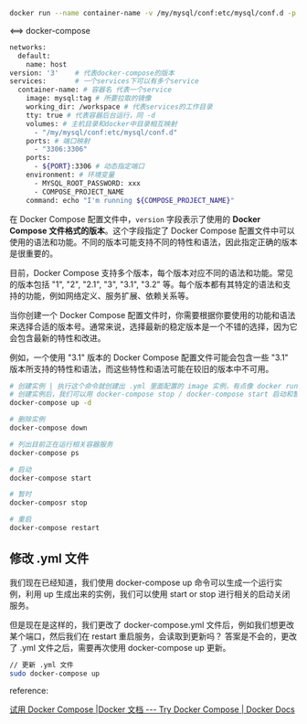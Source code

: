 ```bash
docker run --name container-name -v /my/mysql/conf:etc/mysql/conf.d -p 3306:3306 -e MYSQL_ROOT_PASSWORD=my-password -d mysql:tag
```

<==> docker-compose

```bash
networks:
  default:
    name: host
version: '3' 	# 代表docker-compose的版本
services: 		# 一个services下可以有多个service
  container-name: # 容器名 代表一个service
    image: mysql:tag # 所要拉取的镜像
    working_dir: /workspace # 代表services的工作目录
    tty: true # 代表容器后台运行，同 -d
    volumes: # 主机目录和docker中目录相互映射
      - "/my/mysql/conf:etc/mysql/conf.d"
    ports: # 端口映射
      - "3306:3306"
    ports:
      - ${PORT}:3306 # 动态指定端口
    environment: # 环境变量
      - MYSQL_ROOT_PASSWORD: xxx
      - COMPOSE_PROJECT_NAME
    command: echo "I'm running ${COMPOSE_PROJECT_NAME}"
```

在 Docker Compose 配置文件中，`version` 字段表示了使用的 **Docker Compose 文件格式的版本**。这个字段指定了 Docker Compose 配置文件中可以使用的语法和功能。不同的版本可能支持不同的特性和语法，因此指定正确的版本是很重要的。

目前，Docker Compose 支持多个版本，每个版本对应不同的语法和功能。常见的版本包括 "1", "2", "2.1", "3", "3.1", "3.2" 等。每个版本都有其特定的语法和支持的功能，例如网络定义、服务扩展、依赖关系等。

当你创建一个 Docker Compose 配置文件时，你需要根据你要使用的功能和语法来选择合适的版本号。通常来说，选择最新的稳定版本是一个不错的选择，因为它会包含最新的特性和改进。

例如，一个使用 "3.1" 版本的 Docker Compose 配置文件可能会包含一些 "3.1" 版本所支持的特性和语法，而这些特性和语法可能在较旧的版本中不可用。

```bash
# 创建实例 | 执行这个命令就创建出 .yml 里面配置的 image 实例，有点像 docker run
# 创建实例后，我们可以用 docker-compose stop / docker-compose start 启动和暂停实例
docker-compose up -d

# 删除实例
docker-compose down

# 列出目前正在运行相关容器服务
docker-compose ps

# 启动
docker-compose start

# 暂时
docker-composr stop

# 重启
docker-compose restart
```

## 修改 .yml 文件

我们现在已经知道，我们使用 docker-compose up 命令可以生成一个运行实例，利用 up 生成出来的实例，我们可以使用 start or stop 进行相关的启动关闭服务。

但是现在是这样的，我们更改了 docker-compose.yml 文件后，例如我们想更改某个端口，然后我们在 restart 重启服务，会读取到更新吗？ 答案是不会的，更改了 .yml 文件之后，需要再次使用 docker-compose up 更新。

```bash
// 更新 .yml 文件
sudo docker-compose up
```





reference:

[试用 Docker Compose |Docker 文档 --- Try Docker Compose | Docker Docs](https://docs.docker.com/compose/gettingstarted/)

